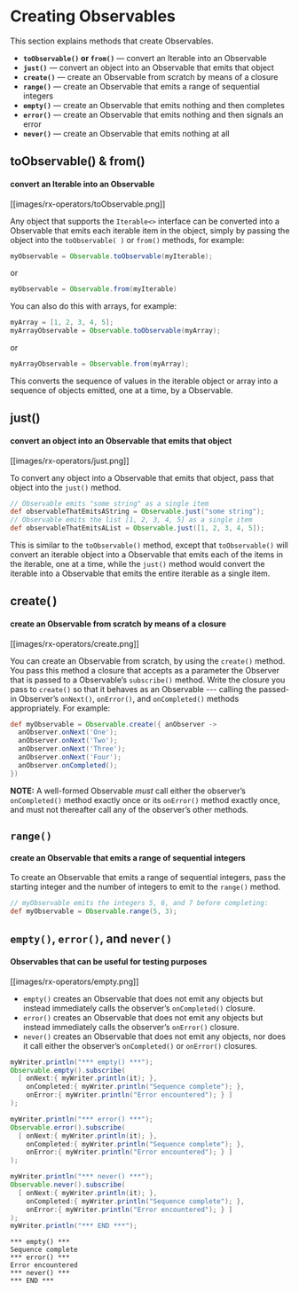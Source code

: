 # Creating Observables

This section explains methods that create Observables.

* **`toObservable()` or `from()`** — convert an Iterable into an Observable
* **`just()`** — convert an object into an Observable that emits that object
* **`create()`** — create an Observable from scratch by means of a closure
* **`range()`** — create an Observable that emits a range of sequential integers
* **`empty()`** — create an Observable that emits nothing and then completes
* **`error()`** — create an Observable that emits nothing and then signals an error
* **`never()`** — create an Observable that emits nothing at all

## toObservable() & from()
#### convert an Iterable into an Observable

[[images/rx-operators/toObservable.png]]

Any object that supports the `Iterable<>` interface can be converted into a Observable that emits each iterable item in the object, simply by passing the object into the `toObservable( )` or `from()` methods, for example:

```groovy
myObservable = Observable.toObservable(myIterable);
```
or
```groovy
myObservable = Observable.from(myIterable)
```

You can also do this with arrays, for example:

```groovy
myArray = [1, 2, 3, 4, 5];
myArrayObservable = Observable.toObservable(myArray);
```
or
```groovy
myArrayObservable = Observable.from(myArray);
```

This converts the sequence of values in the iterable object or array into a sequence of objects emitted, one at a time, by a Observable.

## just()
#### convert an object into an Observable that emits that object

[[images/rx-operators/just.png]]

To convert any object into a Observable that emits that object, pass that object into the `just()` method.

```groovy
// Observable emits "some string" as a single item
def observableThatEmitsAString = Observable.just("some string"); 
// Observable emits the list [1, 2, 3, 4, 5] as a single item
def observableThatEmitsAList = Observable.just([1, 2, 3, 4, 5]); 
```

This is similar to the `toObservable()` method, except that `toObservable()` will convert an iterable object into a Observable that emits each of the items in the iterable, one at a time, while the `just()` method would convert the iterable into a Observable that emits the entire iterable as a single item.

## create( )
#### create an Observable from scratch by means of a closure

[[images/rx-operators/create.png]]

You can create an Observable from scratch, by using the `create()` method. You pass this method a closure that accepts as a parameter the Observer that is passed to a Observable’s `subscribe()` method. Write the closure you pass to `create()` so that it behaves as an Observable --- calling the passed-in Observer’s `onNext()`, `onError()`, and `onCompleted()` methods appropriately. For example:

```groovy
def myObservable = Observable.create({ anObserver ->
  anObserver.onNext('One');
  anObserver.onNext('Two');
  anObserver.onNext('Three');
  anObserver.onNext('Four');
  anObserver.onCompleted();
})
```

**NOTE:** A well-formed Observable _must_ call either the observer’s `onCompleted()` method exactly once or its `onError()` method exactly once, and must not thereafter call any of the observer’s other methods.

## `range()`
#### create an Observable that emits a range of sequential integers
To create an Observable that emits a range of sequential integers, pass the starting integer and the number of integers to emit to the `range()` method.
```groovy
// myObservable emits the integers 5, 6, and 7 before completing:
def myObservable = Observable.range(5, 3);
```

## `empty()`, `error()`, and `never()`
#### Observables that can be useful for testing purposes

[[images/rx-operators/empty.png]]

* `empty()` creates an Observable that does not emit any objects but instead immediately calls the observer’s `onCompleted()` closure.
* `error()` creates an Observable that does not emit any objects but instead immediately calls the observer’s `onError()` closure.
* `never()` creates an Observable that does not emit any objects, nor does it call either the observer’s `onCompleted()` or `onError()` closures.

```groovy
myWriter.println("*** empty() ***");
Observable.empty().subscribe(
  [ onNext:{ myWriter.println(it); },
    onCompleted:{ myWriter.println("Sequence complete"); },
    onError:{ myWriter.println("Error encountered"); } ]
);

myWriter.println("*** error() ***");
Observable.error().subscribe(
  [ onNext:{ myWriter.println(it); },
    onCompleted:{ myWriter.println("Sequence complete"); },
    onError:{ myWriter.println("Error encountered"); } ]
);

myWriter.println("*** never() ***");
Observable.never().subscribe(
  [ onNext:{ myWriter.println(it); },
    onCompleted:{ myWriter.println("Sequence complete"); },
    onError:{ myWriter.println("Error encountered"); } ]
);
myWriter.println("*** END ***");
```
```
*** empty() ***
Sequence complete
*** error() ***
Error encountered
*** never() ***
*** END ***
```